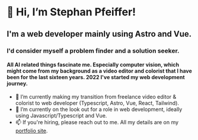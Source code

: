 # 👋 Hi, I’m Stephan Pfeiffer!
## I'm a web developer mainly using Astro and Vue.
### I'd consider myself a problem finder and a solution seeker.
#### All AI related things fascinate me. Especially computer vision, which might come from my background as a video editor and colorist that I have been for the last sixteen years. 2022 I've started my web development journey.

- 🌱 I’m currently making my transition from freelance video editor & colorist to web developer (Typescript, Astro, Vue, React, Tailwind).
- 💞️ I’m currently on the look out for a role in web development, ideally using Javascript/Typescript and Vue.
- 📫 If you're hiring, please reach out to me. All my details are on my [portfolio site](https://www.stephthedev.de). 

<!---
Steph-The-Dev/Steph-The-Dev is a ✨ special ✨ repository because its `README.md` (this file) appears on your GitHub profile.
You can click the Preview link to take a look at your changes.
--->
